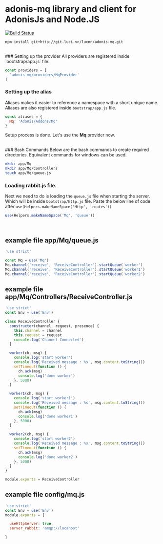 # adonis-mq library and client for AdonisJs and Node.JS

[![Build Status](https://travis-ci.org/squaremo/amqp.node.png)](https://travis-ci.org/squaremo/amqp.node)

    npm install git+http://git.luci.vn/lucnn/adonis-mq.git
<br>
### Setting up the provider
All providers are registered inside `bootstrap/app.js` file.

```javascript
const providers = [
  'adonis-mq/providers/MqProvider'
]
```

### Setting up the alias
Aliases makes it easier to reference a namespace with a short unique name. Aliases are also registered inside `bootstrap/app.js` file.

```javascript
const aliases = {
  Mq: 'Adonis/Addons/Mq'
}
```

Setup process is done. Let's use the **Mq** provider now.

<br>
### Bash Commands
Below are the bash commands to create required directories. Equivalent commands for windows can be used.

```bash
mkdir app/Mq
mkdir app/Mq/Controllers
touch app/Mq/queue.js
```

### Loading rabbit.js file.
Next we need to do is loading the `queue.js` file when starting the server. Which will be inside `bootstrap/http.js` file.
Paste the below line of code after `use(Helpers.makeNameSpace('Http', 'routes'))`

```javascript
use(Helpers.makeNameSpace('Mq', 'queue'))
```
<br>

## example file app/Mq/queue.js

```javascript
'use strict'

const Mq = use('Mq')
Mq.channel('receive', 'ReceiveController').startQueue('worker')
Mq.channel('receive', 'ReceiveController').startQueue('worker1')
Mq.channel('receive', 'ReceiveController').startQueue('worker2')
```

## example file app/Mq/Controllers/ReceiveController.js

```javascript
'use strict'
const Env = use('Env')

class ReceiveController {
  constructor(channel, request, presence) {
    this.channel = channel
    this.request = request
    console.log('Channel Connected')
  }

  worker(ch, msg) {
    console.log('start worker')
    console.log('Received message : %s', msg.content.toString())
    setTimeout(function () {
      ch.ack(msg)
      console.log('done worker')
    }, 5000)
  }

  worker1(ch, msg) {
    console.log('start worker1')
    console.log('Received message : %s', msg.content.toString())
    setTimeout(function () {
      ch.ack(msg)
      console.log('done worker1')
    }, 5000)
  }

  worker2(ch, msg) {
    console.log('start worker2')
    console.log('Received message : %s', msg.content.toString())
    setTimeout(function () {
      ch.ack(msg)
      console.log('done worker2')
    }, 5000)
  }
}

module.exports = ReceiveController
```

## example file config/mq.js

```javascript
'use strict'
const Env = use('Env')
module.exports = {

  useHttpServer: true,
  server_rabbit: 'amqp://locahost'

}

```
